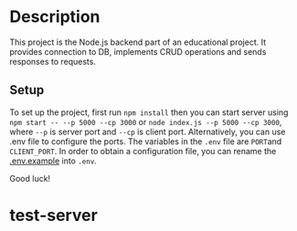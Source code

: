 # Description
This project is the Node.js backend part of an educational  project. It provides connection to DB, implements CRUD operations and sends responses to requests. 
## Setup
To set up the project, first run `npm install` then you can start server using `npm start -- --p 5000 --cp 3000` or `node index.js --p 5000 --cp 3000`, where `--p` is server port and `--cp` is client port. Alternatively, you can use .env file to configure the ports. The variables in the `.env` file are `PORT`and `CLIENT_PORT`. In order to obtain a configuration file, you can rename the [.env.example](./.env.example) into `.env`. 

Good luck!
# test-server
